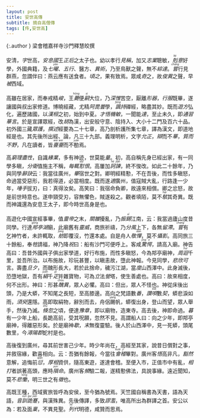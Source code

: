 ```yaml
---
layout: post
title: 安世高傳
subtitle: 摘自高僧傳
tags: [传,安世高]
---
```


{:.author }
梁會稽嘉祥寺沙門釋慧皎撰

安清，<dfn title="人的表字。在本名外所取的与本名意义相关的另一名字。">字</dfn>世高，<dfn title="位於波斯地区之古王国。">安息國</dfn>王<dfn title="古代帝王嫡妻之称。">正后</dfn>之太子也。幼以孝行<dfn title="受人称誉。">見稱</dfn>，加又<dfn title="志向与学业、事业。">志業</dfn>聰敏，<dfn title="刻意，专心。"><ruby>剋<rt>kè</rt></ruby>意</dfn>好學，外國典籍，及<dfn title="谓日、月和金、木、水、火、土五星。亦作七耀。">七<ruby>曜<rt>yào</rt></ruby></dfn>、<dfn title="谓水、火、木、金、土。">五行</dfn>、醫方、<dfn title="谓不同的学说，奇妙的策略或办法。">異術</dfn>，乃至鳥獸之聲，無不<dfn title="总括通晓。">綜達</dfn>。<dfn title="曾经。"><ruby>嘗<rt>cháng</rt></ruby></dfn>行見群燕，忽謂伴曰：燕云應有送食者。<dfn title="不久，片刻，一会儿。">頃之</dfn>，果有致焉。眾咸<dfn title="惊奇，惊异。">奇</dfn>之，故<dfn title="卓异，非比寻常。亦指杰出异常的人。">俊異</dfn>之聲，早<dfn title="及，遍布，满。">被</dfn>西域。

高雖在居家，而奉戒精<dfn title="严厉，高。">峻</dfn>，王<dfn title="死的别称。"><ruby>薨<rt>hōng</rt></ruby></dfn>便<dfn title="继承君位，过继，继承。"><ruby>嗣<rt>sì</rt></ruby></dfn>大位，乃<dfn title="深思，深入考虑。">深惟</dfn>苦空，厭離<dfn title="谓物体、器物，亦指人的形体。">形器</dfn>，<dfn title="谓穿孝服居丧。">行服</dfn>既畢，遂讓國與叔出家修道。博曉經藏，尤精<dfn title="译曰大法、无比法。大法、无比法，乃真智之尊称，凡论部为发生其真智者，故附以大法、无比法之名。新称阿毗达磨，译曰对法。对法者，智慧之别名。">阿毘曇</dfn>學，<dfn title="讽诵修持。"><ruby>諷<rt>fěng</rt></ruby>持</dfn>禪經，略盡其妙。既而<dfn title="谓僧人云游四方。">遊方</dfn>弘化，遍歷諸國，以<dfn title="汉桓帝刘志，公元146-167年在位。">漢桓</dfn>之初，始到中夏。<dfn title="颖慧，有才智。">才悟</dfn><dfn title="机智敏捷，机警灵敏。">機敏</dfn>，一聞能<dfn title="通晓，明白。">達</dfn>，至止未久，即<dfn title="贯通熟悉，普遍地研习。">通習</dfn><dfn title="指中原地区的语言。后泛指汉语。">華言</dfn>。於是宣譯眾經，改<dfn title="古代称北方和西方的民族，如匈奴等为胡。对西域诸国，包括印度、波斯、大秦等，汉、魏、晋、南北朝人皆称曰胡，唐人对印度则不称胡。">胡</dfn>為漢，出安般守意、陰持入、大小十二門及百六十品。初外國三藏<dfn title="竺法护。又称法护、昙摩罗刹，西晋敦煌（今属甘肃）人，祖籍月支，本姓支。八岁出家，师事竺高座，故姓竺。">眾護</dfn>，<dfn title="撰写，著述。">撰述</dfn>經要為二十七章，高乃剖析護所集七章，譯為漢文，即道地經是也。其先後所出經、論，凡三十九部。義理明析，文字<dfn title="允当（适合、符合）平正。">允正</dfn>，<dfn title="谓叙事、说理明白清楚。">辯</dfn>而不<dfn title="华美，浮华。">華</dfn>，<dfn title="质而不俚（lí），质朴而不粗俗。">質而不野</dfn>，凡在讀者，皆<dfn title="勤勉不倦貌。"><ruby>亹<rt>wěi</rt>亹<rt>wěi</rt></ruby></dfn>而不<ruby>勌<rt>juàn</rt></ruby>焉。

高<dfn title="穷究天地万物之理与性。">窮理盡性</dfn>，自識<dfn title="也称业缘。">緣業</dfn>，多有神迹，世莫能<dfn title="思虑，测断。">量</dfn>。初，高自稱先身已經出家，有一同學多瞋，<dfn title="乞食。">分衛</dfn>值施主不稱，<dfn title="每每，总是。">每輒</dfn><dfn title="怨恨。"><ruby>懟<rt>duì</rt></ruby>恨</dfn>。高屢加<dfn title="厉声规劝。"><ruby>訶<rt>hē</rt>諫<rt>jiàn</rt></ruby></dfn>，終不悛改。如此二十餘年，乃與同學<dfn title="诀别。指再无会期的离别。">辭訣</dfn>云：我當往廣州，<dfn title="完成，完结。">畢</dfn>宿世之對。卿明經精懃，不在吾後，而性多瞋怒，命過當受惡形，我若得道，必當相度。既而遂<dfn title="去，往。">適</dfn>廣州，值寇賊大亂，行路逢一少年，<dfn title="比喻极易。唾手可得。">唾手</dfn>拔刃，曰：真得汝矣。高笑曰：我宿命負卿，故遠來相償。卿之忿怒，故是前世時意也。遂申頸受刃，容無懼色，賊遂殺之。觀者填陌，莫不<dfn title="惊骇，震惊，惊诧，惊起。"><ruby>駭<rt>hài</rt></ruby></dfn>其奇異。既而神識還為安息王太子，即今時世高身是也。

高遊化中國宣經事畢，值<dfn title="汉灵帝刘宏。东汉第十二位皇帝，公元168年—189年在位。">靈帝</dfn>之末，<dfn title="意思是关中和洛阳一带，泛指北方地区。">關雒</dfn>擾亂，乃<dfn title="持锡出行。">振<ruby>錫<rt>xī</rt></ruby></dfn>江南，云：我當過廬山度昔同學。行達<dfn title="官亭湖。即鄱阳湖，古称官亭湖。"><ruby>䢼<rt>gōng</rt></ruby>亭湖</dfn>廟，此廟舊有<dfn title="威灵，威势。">靈威</dfn>，商旅祈禱，乃<dfn title="谓神仙把风分为两个方向。">分風</dfn>上下，各無<dfn title="停留，搁置、阻塞。">留滯</dfn>。<dfn title="曾经。"><ruby>嘗<rt>cháng</rt></ruby></dfn>有乞神竹者，未許輒取，<dfn title="并连起来的船只。泛指船。"><ruby>舫<rt>fǎng</rt></ruby></dfn>即覆沒，竹還本處。自是舟人<dfn title="犹敬畏。">敬<ruby>憚<rt>dàn</rt></ruby></dfn>，莫不<dfn title="恐惧。威慑，使屈服。">懾</dfn><dfn title="迹象，痕迹。隐，躲藏。">影</dfn>。高同旅三十餘船，奉<dfn title="供祭祀、盟誓和食用的家畜。谓用牺牲献祭。">牲</dfn>請福，神乃降<dfn title="一、祝（zhù）：祭祀时司礼仪的人。祝文、祝颂。二、祝（zhòu）：诅咒、发誓。">祝</dfn>曰：船有沙門可便呼上。客咸<dfn title="吃惊而发愣，非常震惊。"><ruby>驚<rt>jīng</rt>愕<rt>è</rt></ruby></dfn>，請高入廟。神告高曰：吾昔外國與子俱出家學道，好行布施，而性多瞋怒，今為䢼亭廟神，<dfn title="周围，环绕。亦作周回。">周<ruby>迴<rt>huí</rt></ruby></dfn>千里，並吾所治。以布施故，珍玩甚豐，以瞋恚故，墮此神報。今見同學，<dfn title="悲伤与喜悦。">悲欣</dfn><dfn title="表示强调。">可</dfn>言。壽盡<dfn title="比喻短时间内。">旦夕</dfn>，而醜形長大，若於此捨命，穢污江湖，當<dfn title="改，迁。">度</dfn>山西澤中。此身滅後，恐墮地獄，吾有<dfn title="平纹的生丝织物，似缣而疏，挺括滑爽。"><ruby>絹<rt>juàn</rt></ruby></dfn>千<dfn title="量词。用于纺织品或骡马等。"><ruby>疋<rt>pǐ</rt></ruby></dfn>并雜寶物，可為<dfn title="竖起，建立，流传。">立</dfn>法<dfn title="建造，制作。">營</dfn>塔，使生善處也。高曰：故來相度，何不出形。神曰：形甚<dfn title="丑陋怪异。"><ruby>醜<rt>chǒu</rt></ruby>異</dfn>，眾人必懼。高曰：但出，眾人不怪也。神從床後出頭，乃是大蟒，不知尾之長短，至高膝邊。高向之梵語數<dfn title="量词，回、次。">番</dfn>，<dfn title="赞叹佛德之梵呗。">讚<ruby>唄<rt>bài</rt></ruby></dfn>數<dfn title="量词，犹部或篇。">契</dfn>，蟒悲淚如雨，<dfn title="片刻，短时间。">須臾</dfn>還隱。高即取絹物，辭別而去，舟侶<ruby>颺<rt>yáng</rt></ruby>帆，蟒復出身，登山而望，眾人舉手，然後乃滅。<dfn title="顷刻，指极短的时间。"><ruby>倏<rt>shū</rt></ruby>忽</dfn>之頃，便達<dfn title="豫章城，今南昌。">豫章</dfn>，即以廟物，造東寺。高去後，神即命過。<dfn title="日落时。">暮</dfn>有一少年上船，長跪高前，受其呪願，忽然不見。高謂船人曰：向之少年，即䢼亭廟神，得離惡形矣。於是廟神<dfn title="尽、消失。">歇</dfn>，<dfn title="最终，最后。">末</dfn>無復靈驗。後人於山西澤中，見一死蟒，頭尾數里，今<dfn title="中国唐朝时设置的郡。今九江一带。">潯陽郡</dfn>蛇村是也。

高後復到廣州，尋其前世害己少年。時少年尚在，高經至其家，說昔日償對之事，并敘宿緣，歡喜相向。云：吾猶有餘報，今當往<dfn title="山名，在绍兴市东南。"><ruby>會<rt>kuài</rt>稽<rt>jī</rt></ruby></dfn>畢對。廣州客<dfn title="理解，领会，知晓，觉得。">悟</dfn>高非凡，<dfn title="顿然。">豁然</dfn>意解，追悔前<dfn title="罪过，过失。"><ruby>愆<rt>qiān</rt></ruby></dfn>，<dfn title="意谓敦厚（诚朴宽厚）持重之相。">厚相</dfn>資供，隨高東遊，遂達會稽。至便入市，正值市中有亂，<dfn title="互殴，打架。">相打</dfn>者誤著高頭，應時<dfn title="丧失生命。"><ruby>隕<rt>yǔn</rt></ruby>命</dfn>。廣州客<dfn title="屡次，接连。">頻</dfn>驗二報，遂精懃佛法，具說事緣。遠近聞知，莫不<dfn title="悲伤痛哭，悲伤。">悲<ruby>慟<rt>tòng</rt></ruby></dfn>，明三世之有<dfn title="迹象，证明，招致。">徵</dfn>也。

高既王種，西域賓旅皆呼為安侯，至今猶為號焉。天竺國自稱書為天書，語為天語，<dfn title="古籍中的字词注音释义。">音<ruby>訓<rt>xùn</rt></ruby></dfn><dfn title="怪异艰涩。"><ruby>詭<rt>guǐ</rt>蹇<rt>jiǎn</rt></ruby></dfn>，與漢殊異。先後傳譯，多致<dfn title="（谬）谬误、诈伪，（滥）虚妄不实。">謬濫</dfn>，唯高所出為群譯之首。安公以為：若及面<dfn title="赋予，领受，承受，遵循，奉行。">稟</dfn>，不異見聖。<dfn title="犹历代。"><ruby>列<rt>liè</rt></ruby>代</dfn>明德，咸贊而思焉。
